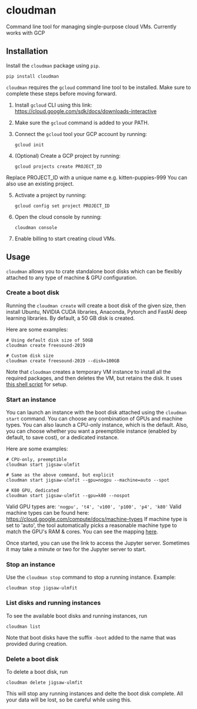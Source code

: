 # cloudman

Command line tool for managing single-purpose cloud VMs. Currently works with GCP

## Installation

Install the `cloudman` package using `pip`.

```
pip install cloudman
```

`cloudman` requires the `gcloud` command line tool to be installed. Make sure to complete these steps before moving forward.

1. Install `gcloud` CLI using this link: https://cloud.google.com/sdk/docs/downloads-interactive

2. Make sure the `gcloud` command is added to your PATH.

3. Connect the `gcloud` tool your GCP account by running:

   `gcloud init`

4. (Optional) Create a GCP project by running:

   `gcloud projects create PROJECT_ID`

Replace PROJECT_ID with a unique name e.g. kitten-puppies-999
You can also use an existing project.

5. Activate a project by running:

   `gcloud config set project PROJECT_ID`

6. Open the cloud console by running:

   `cloudman console`

7. Enable billing to start creating cloud VMs.

## Usage

`cloudman` allows you to crate standalone boot disks which can be flexibly attached to any type of machine & GPU configuration.

### Create a boot disk

Running the `cloudman create` will create a boot disk of the given size, then install Ubuntu, NVIDIA CUDA libraries, Anaconda, Pytorch and FastAI deep learning libraries. By default, a 50 GB disk is created.

Here are some examples:

```
# Using default disk size of 50GB
cloudman create freesound-2019
```

```
# Custom disk size
cloudman create freesound-2019 --disk=100GB
```

Note that `cloudman` creates a temporary VM instance to install all the required packages, and then deletes the VM, but retains the disk. It uses [this shell script](https://raw.githubusercontent.com/aakashns/cloudman/master/cloudman/setup-scripts/gcp-ubutnu-nvidia410-fastai.sh) for setup.

### Start an instance

You can launch an instance with the boot disk attached using the `cloudman start` command. You can choose any combination of GPUs and machine types. You can also launch a CPU-only instance, which is the default. Also, you can choose whether you want a preemptible instance (enabled by default, to save cost), or a dedicated instance.

Here are some examples:

```
# CPU-only, preemptible
cloudman start jigsaw-ulmfit

# Same as the above command, but explicit
cloudman start jigsaw-ulmfit --gpu=nogpu --machine=auto --spot

# K80 GPU, dedicated
cloudman start jigsaw-ulmfit --gpu=k80 --nospot

```

Valid GPU types are: `'nogpu', 't4', 'v100', 'p100', 'p4', 'k80'`
Valid machine types can be found here: https://cloud.google.com/compute/docs/machine-types
If machine type is set to 'auto', the tool automatically picks a reasonable machine type to match the GPU's RAM & cores. You can see the mapping [here](https://github.com/aakashns/cloudman/blob/master/cloudman/gcp/constants.py).

Once started, you can use the link to access the Jupyter server. Sometimes it may take a minute or two for the Jupyter server to start.

### Stop an instance

Use the `cloudman stop` command to stop a running instance. Example:

```
cloudman stop jigsaw-ulmfit
```

### List disks and running instances

To see the available boot disks and running instances, run

```
cloudman list
```

Note that boot disks have the suffix `-boot` added to the name that was provided during creation.

### Delete a boot disk

To delete a boot disk, run

```
cloudman delete jigsaw-ulmfit
```

This will stop any running instances and delte the boot disk complete. All your data will be lost, so be careful while using this.
